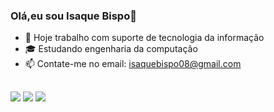 ### Olá,eu sou Isaque Bispo👋

- 👜 Hoje trabalho com suporte de tecnologia da informação
- 🎓 Estudando engenharia da computação
-  📫 Contate-me no email: isaquebispo08@gmail.com

  ##
<div> 
  <a href="https://instagram.com/isaquebispoo" target="_blank"><img src="https://img.shields.io/badge/-Instagram-%23E4405F?style=for-the-badge&logo=instagram&logoColor=white" target="_blank"></a>
  <a href = "mailto:isaquebispo08@gmail.com.com"><img src="https://img.shields.io/badge/-Gmail-%23333?style=for-the-badge&logo=gmail&logoColor=white" target="_blank"></a>
 <a href="https://www.linkedin.com/in/isaque-bispo-220631b5b" target="_blank"><img src="https://img.shields.io/badge/-LinkedIn-%230077B5?style=for-the-badge&logo=linkedin&logoColor=white" target="_blank"></a> 
</div>
